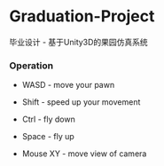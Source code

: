 # Graduation-Project
 毕业设计 - 基于Unity3D的果园仿真系统

### Operation

* WASD - move your pawn

* Shift - speed up your movement
* Ctrl - fly down
* Space - fly up
* Mouse XY - move view of camera